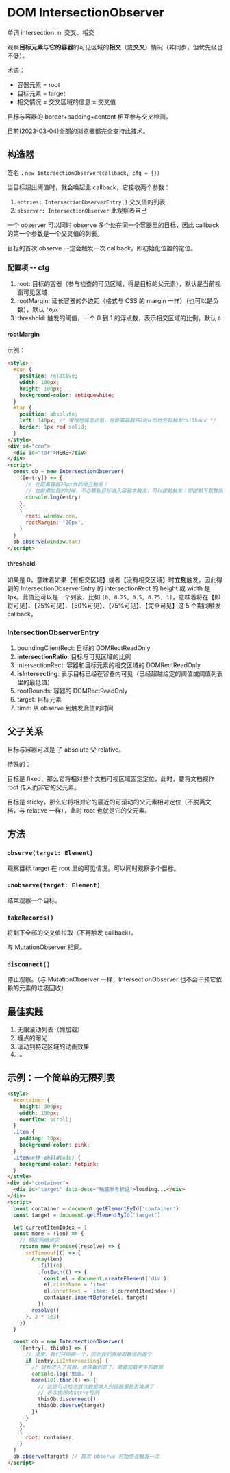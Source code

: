 # DOM IntersectionObserver

单词 intersection: n. 交叉、相交

观察**目标元素**与**它的容器**的可见区域的**相交**（或**交叉**）情况（非同步，但优先级也不低）。

术语：

- 容器元素 = root
- 目标元素 = target
- 相交情况 = 交叉区域的信息 = 交叉值

目标与容器的 border+padding+content 相互参与交叉检测。

目前(2023-03-04)全部的浏览器都完全支持此技术。

## 构造器

签名：`new IntersectionObserver(callback, cfg = {})`

当目标超出阈值时，就会唤起此 callback，它接收两个参数：

1. `entries: IntersectionObserverEntry[]` 交叉值的列表
2. `observer: IntersectionObserver` 此观察者自己

一个 observer 可以同时 observe 多个处在同一个容器里的目标，因此 callback 的第一个参数是一个交叉值的列表。

目标的首次 observe 一定会触发一次 callback，即初始化位置的定位。

### 配置项 -- cfg

1. root: 目标的容器（参与检查的可见区域，得是目标的父元素），默认是当前视窗可见区域
2. rootMargin: 延长容器的外边距（格式与 CSS 的 margin 一样）（也可以是负数），默认 `'0px'`
3. threshold: 触发的阈值，一个 0 到 1 的浮点数，表示相交区域的比例，默认 `0`

#### rootMargin

示例：

```html
<style>
  #con {
    position: relative;
    width: 100px;
    height: 100px;
    background-color: antiquewhite;
  }
  #tar {
    position: absolute;
    left: 140px; /* 慢慢地降低此值，在距离容器外20px的地方将触发callback */
    border: 1px red solid;
  }
</style>
<div id="con">
  <div id="tar">HERE</div>
</div>
<script>
  const ob = new IntersectionObserver(
    ([entry]) => {
      // 在距离容器20px外的地方触发！
      // 在做懒加载的时候，不必等到目标进入容器才触发，可以提前触发！即提前下载数据！
      console.log(entry)
    },
    {
      root: window.con,
      rootMargin: '20px',
    }
  )
  ob.observe(window.tar)
</script>
```

#### threshold

如果是 0，意味着如果【有相交区域】或者【没有相交区域】时**立刻**触发，因此得到的 IntersectionObserverEntry 的 intersectionRect 的 height 或 width 是 1px。此值还可以是一个列表，比如 `[0, 0.25, 0.5, 0.75, 1]`，意味着将在【即将可见】、【25%可见】、【50%可见】、【75%可见】、【完全可见】这 5 个期间触发 callback。

### IntersectionObserverEntry

1. boundingClientRect: 目标的 DOMRectReadOnly
2. **intersectionRatio**: 目标与可见区域的比例
3. intersectionRect: 容器和目标元素的相交区域的 DOMRectReadOnly
4. **isIntersecting**: 表示目标已经在容器内可见（已经超越给定的阈值或阈值列表里的最低值）
5. rootBounds: 容器的 DOMRectReadOnly
6. target: 目标元素
7. time: 从 observe 到触发此值的时间

## 父子关系

目标与容器可以是 子 absolute 父 relative。

特殊的：

目标是 fixed，那么它将相对整个文档可视区域固定定位，此时，要将文档视作 root 传入而非它的父元素。

目标是 sticky，那么它将相对它的最近的可滚动的父元素相对定位（不脱离文档，与 relative 一样），此时 root 也就是它的父元素。

## 方法

### `observe(target: Element)`

观察目标 target 在 root 里的可见情况。可以同时观察多个目标。

### `unobserve(target: Element)`

结束观察一个目标。

### `takeRecords()`

将剩下全部的交叉值拉取（不再触发 callback）。

与 MutationObserver 相同。

### `disconnect()`

停止观察。（与 MutationObserver 一样，IntersectionObserver 也不会干预它依赖的元素的垃圾回收）

## 最佳实践

1. 无限滚动列表（懒加载）
2. 埋点的曝光
3. 滚动到特定区域的动画效果
4. ...

## 示例：一个简单的无限列表

```html
<style>
  #container {
    height: 300px;
    width: 150px;
    overflow: scroll;
  }
  .item {
    padding: 10px;
    background-color: pink;
  }
  .item:nth-child(odd) {
    background-color: hotpink;
  }
</style>
<div id="container">
  <div id="target" data-desc="触底参考标记">loading...</div>
</div>
<script>
  const container = document.getElementById('container')
  const target = document.getElementById('target')

  let currentItemIndex = 1
  const more = (len) => {
    // 模拟网络请求
    return new Promise((resolve) => {
      setTimeout(() => {
        Array(len)
          .fill(0)
          .forEach(() => {
            const el = document.createElement('div')
            el.className = 'item'
            el.innerText = `item: ${currentItemIndex++}`
            container.insertBefore(el, target)
          })
        resolve()
      }, 2 * 1e3)
    })
  }

  const ob = new IntersectionObserver(
    ([entry], thisOb) => {
      // 这里，我们只观察一个，因此我们直接取数组的首个
      if (entry.isIntersecting) {
        // 目标进入了容器，意味着到底了，需要加载更多的数据
        console.log('触底。')
        more(10).then(() => {
          // 这里可以检测首次数据填入到容器里是否填满了
          // 再次使用observe检测
          thisOb.disconnect()
          thisOb.observe(target)
        })
      }
    },
    {
      root: container,
    }
  )
  ob.observe(target) // 首次 observe 时始终会触发一次
</script>
```
